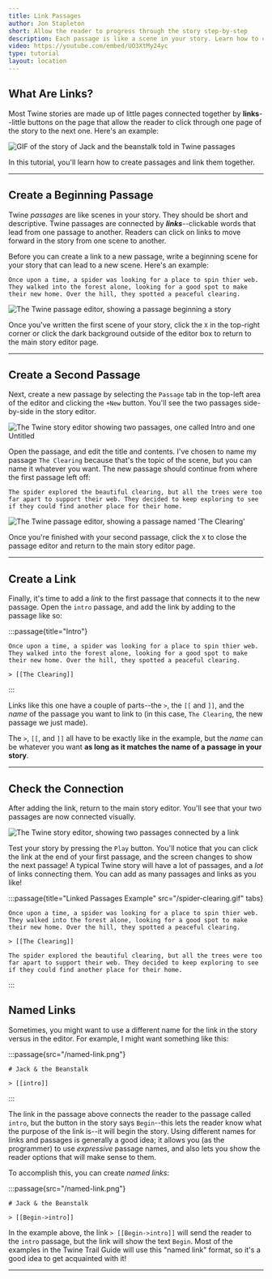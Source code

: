 ```yaml
---
title: Link Passages
author: Jon Stapleton
short: Allow the reader to progress through the story step-by-step
description: Each passage is like a scene in your story. Learn how to connect passages together with links, allowing the reader to move the story forward and uncover new scenes step-by-step.
video: https://youtube.com/embed/UO3XtMy24yc
type: tutorial
layout: location
---
```


## What Are Links?

Most Twine stories are made up of little pages connected together by **links**--little buttons on the page that allow the reader to click through one page of the story to the next one. Here's an example:

![GIF of the story of Jack and the beanstalk told in Twine passages](/jack-beanstalk-demo.gif)

In this tutorial, you'll learn how to create passages and link them together.

---

## Create a Beginning Passage

Twine *passages* are like scenes in your story. They should be short and descriptive. Twine passages are connected by ***links***--clickable words that lead from one passage to another. Readers can click on links to move forward in the story from one scene to another.

Before you can create a link to a new passage, write a beginning scene for your story that can lead to a new scene. Here's an example:

```
Once upon a time, a spider was looking for a place to spin thier web. They walked into the forest alone, looking for a good spot to make their new home. Over the hill, they spotted a peaceful clearing.
```

![The Twine passage editor, showing a passage beginning a story](/intro-passage.png)

Once you've written the first scene of your story, click the `X` in the top-right corner or click the dark background outside of the editor box to return to the main story editor page.

----

## Create a Second Passage

Next, create a new passage by selecting the `Passage` tab in the top-left area of the editor and clicking the `+New` button. You'll see the two passages side-by-side in the story editor.

![The Twine story editor showing two passages, one called Intro and one Untitled](/two-passages.png)

Open the passage, and edit the title and contents. I've chosen to name my passage `The Clearing` because that's the topic of the scene, but you can name it whatever you want. The new passage should continue from where the first passage left off:

```
The spider explored the beautiful clearing, but all the trees were too far apart to support their web. They decided to keep exploring to see if they could find another place for their home.
```

![The Twine passage editor, showing a passage named 'The Clearing'](/second-passage.png)

Once you're finished with your second passage, click the `X` to close the passage editor and return to the main story editor page.

----

## Create a Link

Finally, it's time to add a *link* to the first passage that connects it to the new passage. Open the `intro` passage, and add the link by adding to the passage like so:

:::passage{title="Intro"}
```
Once upon a time, a spider was looking for a place to spin thier web. They walked into the forest alone, looking for a good spot to make their new home. Over the hill, they spotted a peaceful clearing.

> [[The Clearing]]
```
:::

Links like this one have a couple of parts--the `>`, the `[[` and `]]`, and the *name* of the passage you want to link to (in this case, `The Clearing`, the new passage we just made). 

The `>`, `[[`, and `]]` all have to be exactly like in the example, but the *name* can be whatever you want **as long as it matches the name of a passage in your story**.

----

## Check the Connection

After adding the link, return to the main story editor. You'll see that your two passages are now connected visually.

![The Twine story editor, showing two passages connected by a link](/linked-passages.png)

Test your story by pressing the `Play` button. You'll notice that you can click the link at the end of your first passage, and the screen changes to show the next passage! A typical Twine story will have a lot of passages, and a *lot* of links connecting them. You can add as many passages and links as you like!

:::passage{title="Linked Passages Example" src="/spider-clearing.gif" tabs}
```intro
Once upon a time, a spider was looking for a place to spin thier web. They walked into the forest alone, looking for a good spot to make their new home. Over the hill, they spotted a peaceful clearing.

> [[The Clearing]]
```
```the-clearing
The spider explored the beautiful clearing, but all the trees were too far apart to support their web. They decided to keep exploring to see if they could find another place for their home.
```
:::

## Named Links

Sometimes, you might want to use a different name for the link in the story versus in the editor. For example, I might want something like this:

:::passage{src="/named-link.png"}
```
# Jack & the Beanstalk

> [[intro]]
```
:::

The link in the passage above connects the reader to the passage called `intro`, but the button in the story says `Begin`--this lets the reader know what the purpose of the link is--it will begin the story. Using different names for links and passages is generally a good idea; it allows you (as the programmer) to use *expressive* passage names, and also lets you show the reader options that will make sense to them.

To accomplish this, you can create *named links*:

:::passage{src="/named-link.png"}
```
# Jack & the Beanstalk

> [[Begin->intro]]
```

In the example above, the link `> [[Begin->intro]]` will send the reader to the `intro` passage, but the link will show the text `Begin`. Most of the examples in the Twine Trail Guide will use this "named link" format, so it's a good idea to get acquainted with it!

---

